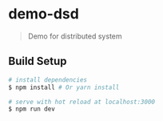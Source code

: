 # demo-dsd

> Demo for distributed system

## Build Setup

``` bash
# install dependencies
$ npm install # Or yarn install

# serve with hot reload at localhost:3000
$ npm run dev